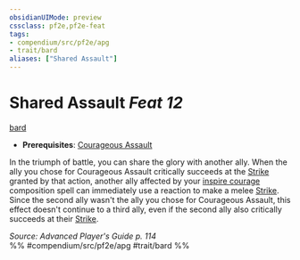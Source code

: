 ```yaml
---
obsidianUIMode: preview
cssclass: pf2e,pf2e-feat
tags:
- compendium/src/pf2e/apg
- trait/bard
aliases: ["Shared Assault"]
---
```

# Shared Assault  *Feat 12*  
[bard](/rules/traits/bard.md)  

- **Prerequisites**: [Courageous Assault](/compendium/feats/courageous-assault-apg.md)

In the triumph of battle, you can share the glory with another ally. When the ally you chose for Courageous Assault critically succeeds at the [Strike](/rules/actions/strike.md) granted by that action, another ally affected by your [inspire courage](/compendium/spells/inspire-courage.md) composition spell can immediately use a reaction to make a melee [Strike](/rules/actions/strike.md). Since the second ally wasn't the ally you chose for Courageous Assault, this effect doesn't continue to a third ally, even if the second ally also critically succeeds at their [Strike](/rules/actions/strike.md).

*Source: Advanced Player's Guide p. 114*  
%% #compendium/src/pf2e/apg #trait/bard %%
